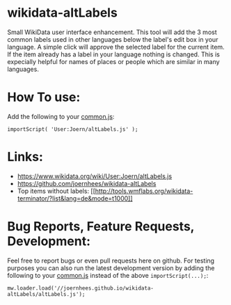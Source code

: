 # wikidata-altLabels
Small WikiData user interface enhancement.
This tool will add the 3 most common labels used in other languages below
the label's edit box in your language. A simple click will approve the
selected label for the current item.
If the item already has a label in your language nothing is changed.
This is expecially helpful for names of places or people which are similar
in many languages.

# How To use:
Add the following to your
[common.js](https://www.wikidata.org/wiki/Special:MyPage/common.js):
```
importScript( 'User:Joern/altLabels.js' );
```

# Links:
 * https://www.wikidata.org/wiki/User:Joern/altLabels.js
 * https://github.com/joernhees/wikidata-altLabels
 * Top items without labels:
   [[http://tools.wmflabs.org/wikidata-terminator/?list&lang=de&mode=t1000]]

# Bug Reports, Feature Requests, Development:
Feel free to report bugs or even pull requests here on github.
For testing purposes you can also run the latest development version by adding
the following to your
[common.js](https://www.wikidata.org/wiki/Special:MyPage/common.js)
instead of the above `importScript(...);`:
```
mw.loader.load('//joernhees.github.io/wikidata-altLabels/altLabels.js');
```
